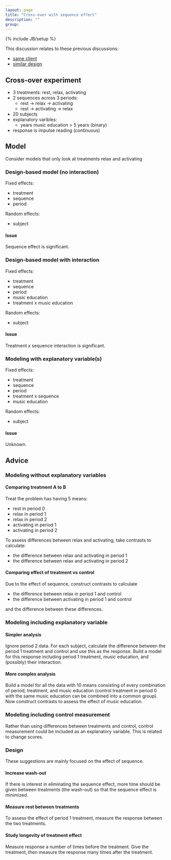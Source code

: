 ```yaml
---
layout: page
title: "Cross-over with sequence effect"
description: ""
group: 
---
```

{% include JB/setup %}

This discussion relates to these previous discussions:

  - [same client](20170809.html)
  - [similar design](20170221.html)

## Cross-over experiment

- 3 treatments: rest, relax, activating
- 2 sequences across 3 periods: 
  - rest -> relax -> activating
  - rest -> activating -> relax
- 20 subjects
- explanatory varibles:
  - years music education > 5 years (binary)
- response is impulse reading (continuous)

## Model

Consider models that only look at treatments relax and activating

### Design-based model (no interaction)

Fixed effects:

  - treatment
  - sequence
  - period


Random effects:

  - subject

#### Issue
  
Sequence effect is significant.


### Design-based model with interaction

Fixed effects:

  - treatment
  - sequence
  - period
  - music education
  - treatment x music education

Random effects:

  - subject

#### Issue
  
Treatment x sequence interaction is significant.


### Modeling with explanatory variable(s)

Fixed effects:

  - treatment
  - sequence
  - period
  - treatment x sequence
  - music education

Random effects:

  - subject

#### Issue
  
Unknown.



## Advice

### Modeling without explanatory variables

#### Comparing treatment A to B

Treat the problem has having 5 means: 

  - rest in period 0
  - relax in period 1
  - relax in period 2
  - activating in period 1
  - activating in period 2
  
To assess differences between relax and activating, 
take contrasts to calculate:

  - the difference between relax and activating in period 1 
  - the difference between relax and activating in period 2


#### Comparing effect of treatment vs control

Due to the effect of sequence, 
construct contrasts to calculate 

  - the difference between relax in period 1 and control
  - the difference between activating in period 1 and control

and the difference between these differences.

  
### Modeling including explanatory variable  

#### Simpler analysis

Ignore period 2 data. 
For each subject, 
calculate the difference between the period 1 treatment and 
control and use this as the response. 
Build a model for this response including period 1 treatment,
music education, and (possibly) their interaction. 

#### More complex analysis

Build a model for all the data with 10 means consisting of every combination
of period, treatment, and music education 
(control treatment in period 0 with the same music education can be combined
into a common group).
Now construct contrasts to assess the effect of music education.

### Modeling including control measurement

Rather than using differences between treatments and control, 
control measurement could be included as an explanatory variable.
This is related to change scores. 
  
### Design

These suggestions are mainly focused on the effect of sequence. 

#### Increase wash-out

If there is interest in eliminating the sequence effect, 
more time should be given between treatments (the wash-out) so that the 
sequence effect is minimized.

#### Measure rest between treatments

To assess the effect of period 1 treatment, 
measure the response between the two treatments.

#### Study longevity of treatment effect

Measure response a number of times before the treatment.
Give the treatment, then measure the response many times after the treatment.